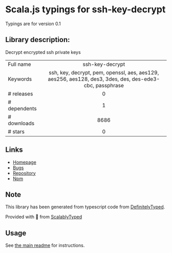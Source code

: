 
# Scala.js typings for ssh-key-decrypt

Typings are for version 0.1

## Library description:
Decrypt encrypted ssh private keys

|                    |                 |
| ------------------ | :-------------: |
| Full name          | ssh-key-decrypt |
| Keywords           | ssh, key, decrypt, pem, openssl, aes, aes129, aes256, aes128, des3, 3des, des, des-ede3-cbc, passphrase |
| # releases         | 0 |
| # dependents       | 1 |
| # downloads        | 8686 |
| # stars            | 0 |

## Links
- [Homepage](https://github.com/isaacs/ssh-key-decrypt#readme)
- [Bugs](https://github.com/isaacs/ssh-key-decrypt/issues)
- [Repository](https://github.com/isaacs/ssh-key-decrypt)
- [Npm](https://www.npmjs.com/package/ssh-key-decrypt)
    


## Note
This library has been generated from typescript code from [DefinitelyTyped](https://definitelytyped.org).

Provided with :purple_heart: from [ScalablyTyped](https://github.com/oyvindberg/ScalablyTyped)

## Usage
See [the main readme](../../readme.md) for instructions.


